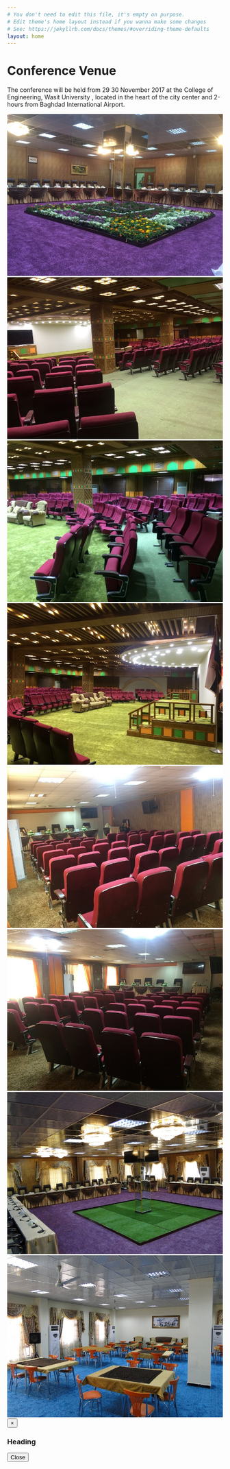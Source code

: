 ```yaml
---
# You don't need to edit this file, it's empty on purpose.
# Edit theme's home layout instead if you wanna make some changes
# See: https://jekyllrb.com/docs/themes/#overriding-theme-defaults
layout: home
---
```


# Conference Venue

The conference will be held from 29 30  November 2017 at the College of Engineering, Wasit University , located in the heart of the city center and 2-hours from Baghdad International Airport. 

<div class="row">
<div class="col-lg-3 col-sm-4 col-xs-6"><a title="Image 1" href="#"><img class="thumbnail img-responsive" src="img/venue/1.JPG"></a></div>
<div class="col-lg-3 col-sm-4 col-xs-6"><a title="Image 1" href="#"><img class="thumbnail img-responsive" src="img/venue/2.JPG"></a></div>
<div class="col-lg-3 col-sm-4 col-xs-6"><a title="Image 1" href="#"><img class="thumbnail img-responsive" src="img/venue/3.JPG"></a></div>
<div class="col-lg-3 col-sm-4 col-xs-6"><a title="Image 1" href="#"><img class="thumbnail img-responsive" src="img/venue/4.JPG"></a></div>
<div class="col-lg-3 col-sm-4 col-xs-6"><a title="Image 1" href="#"><img class="thumbnail img-responsive" src="img/venue/5.JPG"></a></div>
<div class="col-lg-3 col-sm-4 col-xs-6"><a title="Image 1" href="#"><img class="thumbnail img-responsive" src="img/venue/6.JPG"></a></div>
<div class="col-lg-3 col-sm-4 col-xs-6"><a title="Image 1" href="#"><img class="thumbnail img-responsive" src="img/venue/7.JPG"></a></div>
<div class="col-lg-3 col-sm-4 col-xs-6"><a title="Image 1" href="#"><img class="thumbnail img-responsive" src="img/venue/8.JPG"></a></div>
</div>
</div>
<div tabindex="-1" class="modal fade" id="myModal" role="dialog">
<div class="modal-dialog">
<div class="modal-content">
<div class="modal-header">
<button class="close" type="button" data-dismiss="modal">×</button>
<h3 class="modal-title">Heading</h3>
</div>
<div class="modal-body">

</div>
<div class="modal-footer">
<button class="btn btn-default" data-dismiss="modal">Close</button>
</div>
</div>
</div>
<script type="text/javascript" src="//code.jquery.com/jquery-1.10.2.min.js"></script>
<script type="text/javascript" src="//netdna.bootstrapcdn.com/bootstrap/3.2.0/js/bootstrap.min.js"></script>
<script type="text/javascript">
$(document).ready(function() {
$('.thumbnail').click(function(){
$('.modal-body').empty();
var title = $(this).parent('a').attr("title");
$('.modal-title').html(title);
$($(this).parents('div').html()).appendTo('.modal-body');
$('#myModal').modal({show:true});
});
});
</script>
